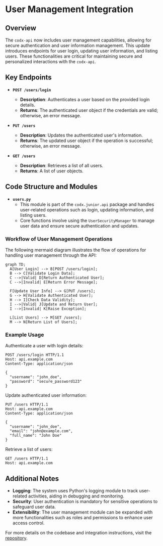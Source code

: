 # User Management Integration

## Overview

The `codx-api` now includes user management capabilities, allowing for secure authentication and user information management. This update introduces endpoints for user login, updating user information, and listing users. These functionalities are critical for maintaining secure and personalized interactions with the `codx-api`.

## Key Endpoints

- **`POST /users/login`**
  - **Description**: Authenticates a user based on the provided login details.
  - **Returns**: The authenticated user object if the credentials are valid; otherwise, an error message.

- **`PUT /users`**
  - **Description**: Updates the authenticated user's information.
  - **Returns**: The updated user object if the operation is successful; otherwise, an error message.

- **`GET /users`**
  - **Description**: Retrieves a list of all users.
  - **Returns**: A list of user objects.

## Code Structure and Modules

- **`users.py`**
  - This module is part of the `codx.junior.api` package and handles user-related operations such as login, updating information, and listing users.
  - Core functions involve using the `UserSecurityManager` to manage user data and ensure secure authentication and updates.

### Workflow of User Management Operations

The following mermaid diagram illustrates the flow of operations for handling user management through the API:

```mermaid
graph TD;
  A[User Login] --> B[POST /users/login];
  B --> C[Validate Login Data];
  C -->|Valid| D[Return Authenticated User];
  C -->|Invalid| E[Return Error Message];

  F[Update User Info] --> G[PUT /users];
  G --> H[Validate Authenticated User];
  H --> I[Check Data Validity];
  I -->|Valid| J[Update and Return User];
  I -->|Invalid| K[Raise Exception];

  L[List Users] --> M[GET /users];
  M --> N[Return List of Users];
```

### Example Usage

Authenticate a user with login details:
```http
POST /users/login HTTP/1.1
Host: api.example.com
Content-Type: application/json

{
  "username": "john_doe",
  "password": "secure_password123"
}
```

Update authenticated user information:
```http
PUT /users HTTP/1.1
Host: api.example.com
Content-Type: application/json

{
  "username": "john_doe",
  "email": "john@example.com",
  "full_name": "John Doe"
}
```

Retrieve a list of users:
```http
GET /users HTTP/1.1
Host: api.example.com
```

## Additional Notes

- **Logging**: The system uses Python's logging module to track user-related activities, aiding in debugging and monitoring.
- **Security**: User authentication is mandatory for sensitive operations to safeguard user data.
- **Extensibility**: The user management module can be expanded with more functionalities such as roles and permissions to enhance user access control.

For more details on the codebase and integration instructions, visit the [repository](https://github.com/gbrian/codx-junior.git).